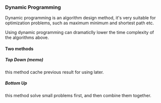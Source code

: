 ### Dynamic Programming 
Dynamic programming is an algorithm design method, it's very suitable for optimization problems, 
such as maximum minimum and shortest path etc. 

Using dynamic programming can dramaticlly lower the time complexity of the algorithms above. 

#### Two methods 

##### Top Down (memo) 
this method cache previous result for using later.

##### Bottom Up
this method solve small problems first, and then combine them together.
